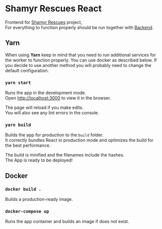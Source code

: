 # Shamyr Rescues React

Frontend for [Shamyr Rescues](https://github.com/prixladi/shamyr-rescues) project,<br />
For everything to function properly should be run together with [Backend](https://github.com/prixladi/shamyr-rescues-server).

## Yarn

When using **Yarn** keep in mind that you need to run additional services for the worker to function properly. You can use docker as described below. If you decide to use another method you will probably need to change the default configuration.

### `yarn start`

Runs the app in the development mode.<br />
Open [http://localhost:3000](http://localhost:3000) to view it in the browser.

The page will reload if you make edits.<br />
You will also see any lint errors in the console.

### `yarn build`

Builds the app for production to the `build` folder.<br />
It correctly bundles React in production mode and optimizes the build for the best performance.

The build is minified and the filenames include the hashes.<br />
The App is ready to be deployed!

## Docker

### `docker build .`

Builds a production-ready image.

### `docker-compose up`

Runs the app container and builds an image if does not exist.
